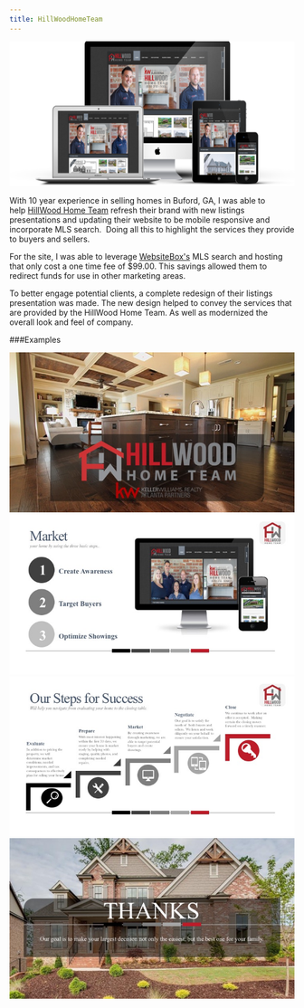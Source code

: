 ```yaml
---
title: HillWoodHomeTeam
---
```


![HomePage](assets/img/work/proj-3/Mobile.png)

With 10 year experience in selling homes in Buford, GA, I was able to help [HillWood Home Team](http://hillwoodhometeam.com/) refresh their brand with new listings presentations and updating their website to be mobile responsive and incorporate MLS search.  Doing all this to highlight the services they provide to buyers and sellers.

For the site, I was able to leverage [WebsiteBox's](https://www.websitebox.com/) MLS search and hosting that only cost a one time fee of $99.00. This savings allowed them to redirect funds for use in other marketing areas.

To better engage potential clients, a complete redesign of their listings presentation was made. The new design helped to convey the services that are provided by the HillWood Home Team. As well as modernized the overall look and feel of company.

###Examples

![MarketingPlan](assets/img/work/proj-3/HillWoodHomeTeam-Master-Copy.jpg)
![Market](assets/img/work/proj-3/Market.jpg)
![Steps-to-success](assets/img/work/proj-3/Steps-to-success.jpg)
![Thanks](assets/img/work/proj-3/Thanks.jpg)
